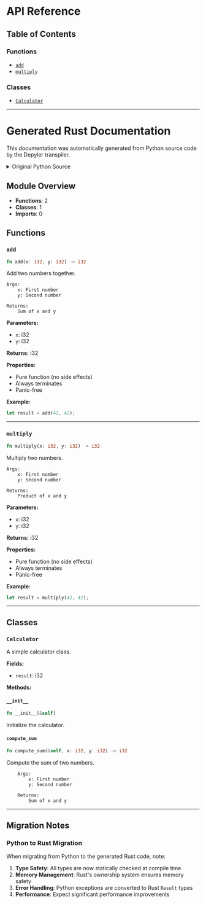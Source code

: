 # API Reference

## Table of Contents

### Functions
- [`add`](#add)
- [`multiply`](#multiply)

### Classes
- [`Calculator`](#calculator)


---

# Generated Rust Documentation

This documentation was automatically generated from Python source code by the Depyler transpiler.

<details>
<summary>Original Python Source</summary>

```python
#!/usr/bin/env python3
"""Minimal example for documentation generation."""


def add(x: int, y: int) -> int:
    """Add two numbers together.
    
    Args:
        x: First number
        y: Second number
        
    Returns:
        Sum of x and y
    """
    return x + y


def multiply(x: int, y: int) -> int:
    """Multiply two numbers.
    
    Args:
        x: First number
        y: Second number
        
    Returns:
        Product of x and y
    """
    return x * y


class Calculator:
    """A simple calculator class."""
    
    def __init__(self):
        """Initialize the calculator."""
        self.result = 0
    
    def compute_sum(self, x: int, y: int) -> int:
        """Compute the sum of two numbers.
        
        Args:
            x: First number
            y: Second number
            
        Returns:
            Sum of x and y
        """
        self.result = x + y
        return self.result
```

</details>

## Module Overview

- **Functions**: 2
- **Classes**: 1
- **Imports**: 0


## Functions

### `add`

```rust
fn add(x: i32, y: i32) -> i32
```

Add two numbers together.
    
    Args:
        x: First number
        y: Second number
        
    Returns:
        Sum of x and y
    

**Parameters:**
- `x`: i32
- `y`: i32

**Returns:** i32

**Properties:**
- Pure function (no side effects)
- Always terminates
- Panic-free

**Example:**

```rust
let result = add(42, 42);
```

---

### `multiply`

```rust
fn multiply(x: i32, y: i32) -> i32
```

Multiply two numbers.
    
    Args:
        x: First number
        y: Second number
        
    Returns:
        Product of x and y
    

**Parameters:**
- `x`: i32
- `y`: i32

**Returns:** i32

**Properties:**
- Pure function (no side effects)
- Always terminates
- Panic-free

**Example:**

```rust
let result = multiply(42, 42);
```

---


## Classes

### `Calculator`

A simple calculator class.

**Fields:**
- `result`: i32

**Methods:**

#### `__init__`
```rust
fn __init__(&self)
```
Initialize the calculator.

#### `compute_sum`
```rust
fn compute_sum(&self, x: i32, y: i32) -> i32
```
Compute the sum of two numbers.
        
        Args:
            x: First number
            y: Second number
            
        Returns:
            Sum of x and y
        

---


## Migration Notes

### Python to Rust Migration

When migrating from Python to the generated Rust code, note:

1. **Type Safety**: All types are now statically checked at compile time
2. **Memory Management**: Rust's ownership system ensures memory safety
3. **Error Handling**: Python exceptions are converted to Rust `Result` types
4. **Performance**: Expect significant performance improvements

